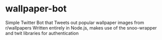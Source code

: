 # wallpaper-bot
Simple Twitter Bot that Tweets out popular wallpaper images from r/wallpapers
Written entirely in Node.js, makes use of the snoo-wrapper and twit libraries for authentication
